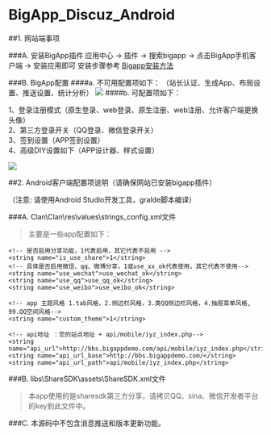 # BigApp_Discuz_Android

##1. 网站端事项

###A. 安装BigApp插件
    应用中心 -> 插件 -> 搜索bigapp -> 点击BigApp手机客户端 -> 安装应用即可
    安装步骤参考 [Bigapp安装方法](http://addon.discuz.com/?@bigapp.plugin.doc/install_step)
  
###B. BigApp配置
####a. 不可用配置项如下：
（站长认证、生成App、布局设置、推送设置、统计分析）
![](https://github.com/BigAppOS/BigApp_Discuz_Android/blob/master/screenshots/1.png)
####b. 可配置项如下：
>>>
1、登录注册模式（原生登录、web登录、原生注册、web注册、允许客户端更换头像）  
2、第三方登录开关（QQ登录、微信登录开关）  
3、签到设置（APP签到设置）  
4、高级DIY设置如下（APP设计器、样式设置）
>>>>
  ![](https://github.com/BigAppOS/BigApp_Discuz_Android/blob/master/screenshots/2.png)

##2. Android客户端配置项说明（请确保网站已安装bigapp插件）

（注意: 请使用Android Studio开发工具，gralde脚本编译）

###A. Clan\Clan\res\values\strings_config.xml文件
>主要是一些app配置如下：

    <!-- 是否启用分享功能，1代表启用，其它代表不启用 -->
    <string name="is_use_share">1</string>
    <!-- 具体是否启用微信、qq、微博分享，1或use_xx_ok代表使用，其它代表不使用-->
    <string name="use_wechat">use_wechat_ok</string>
    <string name="use_qq">use_qq_ok</string>
    <string name="use_weibo">use_weibo_ok</string>
    
    <!-- app 主题风格 1.tab风格，2.侧边栏风格，3.类QQ侧边栏风格，4.抽屉菜单风格, 99.QQ空间风格-->
    <string name="custom_theme">1</string>
    
    <!-- api地址 ：您的站点地址 + api/mobile/iyz_index.php-->
    <string name="api_url">http://bbs.bigappdemo.com/api/mobile/iyz_index.php</string>
    <string name="api_url_base">http://bbs.bigappdemo.com/</string>
    <string name="api_url_path">api/mobile/iyz_index.php</string>
  
###B. libs\ShareSDK\assets\ShareSDK.xml文件
>本app使用的是sharesdk第三方分享，请拷贝QQ、sina、微信开发者平台的key到此文件中。

###C. 本源码中不包含消息推送和版本更新功能。
